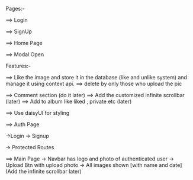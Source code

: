 Pages:-

==> Login

==> SignUp

==> Home Page

==> Modal Open

Features:-

<!-- ==> Authentication from Firebase -->

<!-- ==> Use Context API for state management -->

<!-- ==> Protected Routes for authentication -->

<!-- ==> Upload Image with progress bar -->
<!-- ==> Fetch all images with name and date -->
<!-- ==> Delete the image from database -->
<!-- ==> When click on image its open an modal -->

==> Like the image and store it in the database (like and unlike system) and manage it using context api.
==> delete by only those who upload the pic

==> Comment section (do it later)
==> Add the customized infinite scrollbar (later)
==> Add to album like liked , private etc (later)

==> Use daisyUI for styling

<!-- ==> In firebase use the auth,storage & firestore to implement this functionality. -->

==> Auth Page

->Login
-> Signup

-> Protected Routes

==> Main Page
-> Navbar has logo and photo of authenticated user
-> Upload Btn with upload photo
-> All images shown [with name and date] (Add the infinite scrollbar later)
